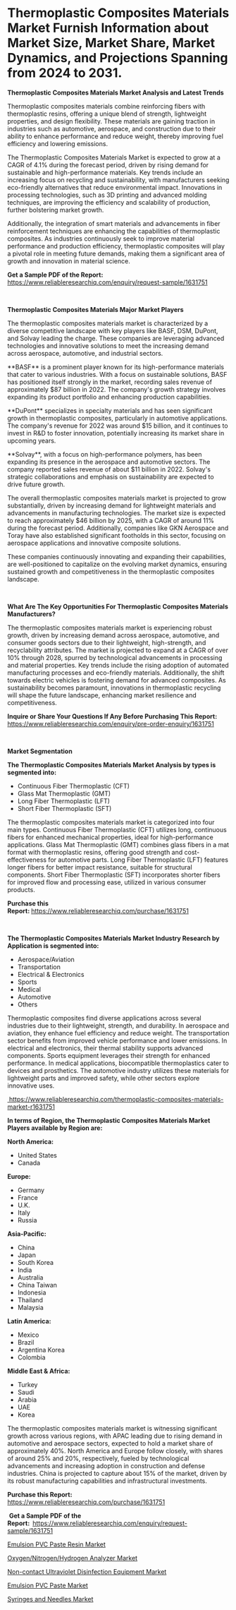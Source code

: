 <p><h1>Thermoplastic Composites Materials Market Furnish Information about Market Size, Market Share, Market Dynamics, and Projections Spanning from 2024 to 2031.</h1></p><p><strong>Thermoplastic Composites Materials Market Analysis and Latest Trends</strong></p>
<p><p>Thermoplastic composites materials combine reinforcing fibers with thermoplastic resins, offering a unique blend of strength, lightweight properties, and design flexibility. These materials are gaining traction in industries such as automotive, aerospace, and construction due to their ability to enhance performance and reduce weight, thereby improving fuel efficiency and lowering emissions. </p><p>The Thermoplastic Composites Materials Market is expected to grow at a CAGR of 4.1% during the forecast period, driven by rising demand for sustainable and high-performance materials. Key trends include an increasing focus on recycling and sustainability, with manufacturers seeking eco-friendly alternatives that reduce environmental impact. Innovations in processing technologies, such as 3D printing and advanced molding techniques, are improving the efficiency and scalability of production, further bolstering market growth. </p><p>Additionally, the integration of smart materials and advancements in fiber reinforcement techniques are enhancing the capabilities of thermoplastic composites. As industries continuously seek to improve material performance and production efficiency, thermoplastic composites will play a pivotal role in meeting future demands, making them a significant area of growth and innovation in material science.</p></p>
<p><strong>Get a Sample PDF of the Report:&nbsp;</strong> <a href="https://www.reliableresearchiq.com/enquiry/request-sample/1631751?utm_campaign=1141&utm_medium=2&utm_source=Github&utm_content=ia&utm_term=27102024&utm_id=thermoplastic-composites-materials">https://www.reliableresearchiq.com/enquiry/request-sample/1631751</a></p>
<p>&nbsp;</p>
<p><strong>Thermoplastic Composites Materials Major Market Players</strong></p>
<p><p>The thermoplastic composites materials market is characterized by a diverse competitive landscape with key players like BASF, DSM, DuPont, and Solvay leading the charge. These companies are leveraging advanced technologies and innovative solutions to meet the increasing demand across aerospace, automotive, and industrial sectors.</p><p>**BASF** is a prominent player known for its high-performance materials that cater to various industries. With a focus on sustainable solutions, BASF has positioned itself strongly in the market, recording sales revenue of approximately $87 billion in 2022. The company's growth strategy involves expanding its product portfolio and enhancing production capabilities.</p><p>**DuPont** specializes in specialty materials and has seen significant growth in thermoplastic composites, particularly in automotive applications. The company's revenue for 2022 was around $15 billion, and it continues to invest in R&D to foster innovation, potentially increasing its market share in upcoming years.</p><p>**Solvay**, with a focus on high-performance polymers, has been expanding its presence in the aerospace and automotive sectors. The company reported sales revenue of about $11 billion in 2022. Solvay's strategic collaborations and emphasis on sustainability are expected to drive future growth.</p><p>The overall thermoplastic composites materials market is projected to grow substantially, driven by increasing demand for lightweight materials and advancements in manufacturing technologies. The market size is expected to reach approximately $46 billion by 2025, with a CAGR of around 11% during the forecast period. Additionally, companies like GKN Aerospace and Toray have also established significant footholds in this sector, focusing on aerospace applications and innovative composite solutions. </p><p>These companies continuously innovating and expanding their capabilities, are well-positioned to capitalize on the evolving market dynamics, ensuring sustained growth and competitiveness in the thermoplastic composites landscape.</p></p>
<p>&nbsp;</p>
<p><strong>What Are The Key Opportunities For Thermoplastic Composites Materials Manufacturers?</strong></p>
<p><p>The thermoplastic composites materials market is experiencing robust growth, driven by increasing demand across aerospace, automotive, and consumer goods sectors due to their lightweight, high-strength, and recyclability attributes. The market is projected to expand at a CAGR of over 10% through 2028, spurred by technological advancements in processing and material properties. Key trends include the rising adoption of automated manufacturing processes and eco-friendly materials. Additionally, the shift towards electric vehicles is fostering demand for advanced composites. As sustainability becomes paramount, innovations in thermoplastic recycling will shape the future landscape, enhancing market resilience and competitiveness.</p></p>
<p><strong>Inquire or Share Your Questions If Any Before Purchasing This Report:</strong> <a href="https://www.reliableresearchiq.com/enquiry/pre-order-enquiry/1631751?utm_campaign=1141&utm_medium=2&utm_source=Github&utm_content=ia&utm_term=27102024&utm_id=thermoplastic-composites-materials">https://www.reliableresearchiq.com/enquiry/pre-order-enquiry/1631751</a></p>
<p>&nbsp;</p>
<p><strong>Market Segmentation</strong></p>
<p><strong>The Thermoplastic Composites Materials Market Analysis by types is segmented into:</strong></p>
<p><ul><li>Continuous Fiber Thermoplastic (CFT)</li><li>Glass Mat Thermoplastic (GMT)</li><li>Long Fiber Thermoplastic (LFT)</li><li>Short Fiber Thermoplastic (SFT)</li></ul></p>
<p><p>The thermoplastic composites materials market is categorized into four main types. Continuous Fiber Thermoplastic (CFT) utilizes long, continuous fibers for enhanced mechanical properties, ideal for high-performance applications. Glass Mat Thermoplastic (GMT) combines glass fibers in a mat format with thermoplastic resins, offering good strength and cost-effectiveness for automotive parts. Long Fiber Thermoplastic (LFT) features longer fibers for better impact resistance, suitable for structural components. Short Fiber Thermoplastic (SFT) incorporates shorter fibers for improved flow and processing ease, utilized in various consumer products.</p></p>
<p><strong>Purchase this Report:&nbsp;</strong><a href="https://www.reliableresearchiq.com/purchase/1631751?utm_campaign=1141&utm_medium=2&utm_source=Github&utm_content=ia&utm_term=27102024&utm_id=thermoplastic-composites-materials">https://www.reliableresearchiq.com/purchase/1631751</a></p>
<p>&nbsp;</p>
<p><strong>The Thermoplastic Composites Materials Market Industry Research by Application is segmented into:</strong></p>
<p><ul><li>Aerospace/Aviation</li><li>Transportation</li><li>Electrical & Electronics</li><li>Sports</li><li>Medical</li><li>Automotive</li><li>Others</li></ul></p>
<p><p>Thermoplastic composites find diverse applications across several industries due to their lightweight, strength, and durability. In aerospace and aviation, they enhance fuel efficiency and reduce weight. The transportation sector benefits from improved vehicle performance and lower emissions. In electrical and electronics, their thermal stability supports advanced components. Sports equipment leverages their strength for enhanced performance. In medical applications, biocompatible thermoplastics cater to devices and prosthetics. The automotive industry utilizes these materials for lightweight parts and improved safety, while other sectors explore innovative uses.</p></p>
<p><a href="https://www.reliableresearchiq.com/thermoplastic-composites-materials-market-r1631751?utm_campaign=1141&utm_medium=2&utm_source=Github&utm_content=ia&utm_term=27102024&utm_id=thermoplastic-composites-materials">&nbsp;https://www.reliableresearchiq.com/thermoplastic-composites-materials-market-r1631751</a></p>
<p><strong>In terms of Region, the Thermoplastic Composites Materials Market Players available by Region are:</strong></p>
<p>
    <p> <strong> North America: </strong>
        <ul>
            <li>United States</li>
            <li>Canada</li>
        </ul>
        </p> 
    <p> <strong> Europe: </strong>
        <ul>
            <li>Germany</li>
            <li>France</li>
            <li>U.K.</li>
            <li>Italy</li>
            <li>Russia</li>
        </ul>
        </p> 
    <p> <strong> Asia-Pacific: </strong>
        <ul>
            <li>China</li>
            <li>Japan</li>
            <li>South Korea</li>
            <li>India</li>
            <li>Australia</li>
            <li>China Taiwan</li>
            <li>Indonesia</li>
            <li>Thailand</li>
            <li>Malaysia</li>
        </ul>
        </p> 
    <p> <strong> Latin America: </strong>
        <ul>
            <li>Mexico</li>
            <li>Brazil</li>
            <li>Argentina Korea</li>
            <li>Colombia</li>
        </ul>
        </p> 
    <p> <strong> Middle East & Africa: </strong>
        <ul>
            <li>Turkey</li>
            <li>Saudi</li>
            <li>Arabia</li>
            <li>UAE</li>
            <li>Korea</li>
        </ul>
    </p>
    </p>
<p><p>The thermoplastic composites materials market is witnessing significant growth across various regions, with APAC leading due to rising demand in automotive and aerospace sectors, expected to hold a market share of approximately 40%. North America and Europe follow closely, with shares of around 25% and 20%, respectively, fueled by technological advancements and increasing adoption in construction and defense industries. China is projected to capture about 15% of the market, driven by its robust manufacturing capabilities and infrastructural investments.</p></p>
<p><strong>Purchase this Report: </strong><a href="https://www.reliableresearchiq.com/purchase/1631751?utm_campaign=1141&utm_medium=2&utm_source=Github&utm_content=ia&utm_term=27102024&utm_id=thermoplastic-composites-materials">https://www.reliableresearchiq.com/purchase/1631751</a></p>
<p>&nbsp;<strong>Get a Sample PDF of the Report:&nbsp;&nbsp;</strong><a href="https://www.reliableresearchiq.com/enquiry/request-sample/1631751?utm_campaign=1141&utm_medium=2&utm_source=Github&utm_content=ia&utm_term=27102024&utm_id=thermoplastic-composites-materials">https://www.reliableresearchiq.com/enquiry/request-sample/1631751</a></p>
<p><strong></strong></p>
<p><p><a href="https://github.com/pespeyervi/Market-Research-Report-List-1/blob/main/emulsion-pvc-paste-resin-market.md?utm_campaign=1141&utm_medium=2&utm_source=Github&utm_content=ia&utm_term=27102024&utm_id=thermoplastic-composites-materials">Emulsion PVC Paste Resin Market</a></p><p><a href="https://issuu.com/reportprime-2/docs/oxygennitrogenhydrogen-analyzer-mar_54b821015cf590?utm_campaign=1141&utm_medium=2&utm_source=Github&utm_content=ia&utm_term=27102024&utm_id=thermoplastic-composites-materials">Oxygen/Nitrogen/Hydrogen Analyzer Market</a></p><p><a href="https://issuu.com/reportprime-2/docs/non-contact-ultraviolet-disinfectio_c3ca345daa7c6e?utm_campaign=1141&utm_medium=2&utm_source=Github&utm_content=ia&utm_term=27102024&utm_id=thermoplastic-composites-materials">Non-contact Ultraviolet Disinfection Equipment Market</a></p><p><a href="https://github.com/erskinemm93/Market-Research-Report-List-1/blob/main/emulsion-pvc-paste-market.md?utm_campaign=1141&utm_medium=2&utm_source=Github&utm_content=ia&utm_term=27102024&utm_id=thermoplastic-composites-materials">Emulsion PVC Paste Market</a></p><p><a href="https://www.linkedin.com/pulse/syringes-needles-market-analysis-report-global-insights-region-quazc?utm_campaign=1141&utm_medium=2&utm_source=Github&utm_content=ia&utm_term=27102024&utm_id=thermoplastic-composites-materials">Syringes and Needles Market</a></p></p>
